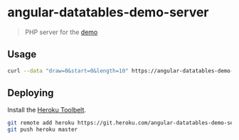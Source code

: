 # angular-datatables-demo-server

> PHP server for the [demo](https://l-lin.github.io/angular-datatables/#/basic/server-side-angular-way)

## Usage

```bash
curl --data "draw=0&start=0&length=10" https://angular-datatables-demo-server.herokuapp.com
```

## Deploying

Install the [Heroku Toolbelt](https://toolbelt.heroku.com/).

```sh
git remote add heroku https://git.heroku.com/angular-datatables-demo-server.git
git push heroku master
```

